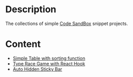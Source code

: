 # Description

The collections of simple [Code SandBox](https://codesandbox.io/) snippet projects.

# Content
+ [Simple Table with sorting function](https://github.com/hnngo/codesandbox-playground/tree/master/Content/06-Nov-2019-Sort-Table-Field)
+ [Type Race Game with React Hook](https://github.com/hnngo/codesandbox-playground/tree/master/Content/04-Nov-2019-Type-Race)
+ [Auto Hidden Sticky Bar](https://github.com/hnngo/codesandbox-playground/tree/master/Content/04-Nov-2019-Auto-Hide-Sticky-Header)